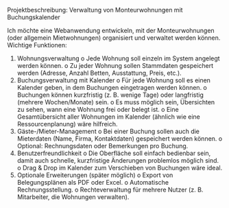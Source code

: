 Projektbeschreibung: Verwaltung von Monteurwohnungen mit Buchungskalender

Ich möchte eine Webanwendung entwickeln, mit der Monteurwohnungen (oder allgemein Mietwohnungen) organisiert und verwaltet werden können.
Wichtige Funktionen:

1. Wohnungsverwaltung
   o Jede Wohnung soll einzeln im System angelegt werden können.
   o Zu jeder Wohnung sollen Stammdaten gespeichert werden (Adresse, Anzahl Betten, Ausstattung, Preis, etc.).
2. Buchungsverwaltung mit Kalender
   o Für jede Wohnung soll es einen Kalender geben, in dem Buchungen eingetragen werden können.
   o Buchungen können kurzfristig (z. B. wenige Tage) oder langfristig (mehrere Wochen/Monate) sein.
   o Es muss möglich sein, Übersichten zu sehen, wann eine Wohnung frei oder belegt ist.
   o Eine Gesamtübersicht aller Wohnungen im Kalender (ähnlich wie eine Ressourcenplanung) wäre hilfreich.
3. Gäste-/Mieter-Management
   o Bei einer Buchung sollen auch die Mieterdaten (Name, Firma, Kontaktdaten) gespeichert werden können.
   o Optional: Rechnungsdaten oder Bemerkungen pro Buchung.
4. Benutzerfreundlichkeit
   o Die Oberfläche soll einfach bedienbar sein, damit auch schnelle, kurzfristige Änderungen problemlos möglich sind.
   o Drag & Drop im Kalender zum Verschieben von Buchungen wäre ideal.
5. Optionale Erweiterungen (später möglich)
   o Export von Belegungsplänen als PDF oder Excel.
   o Automatische Rechnungsstellung.
   o Rechteverwaltung für mehrere Nutzer (z. B. Mitarbeiter, die Wohnungen verwalten).
